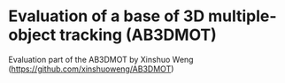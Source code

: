 # Evaluation of a base of 3D multiple-object tracking (AB3DMOT) 

Evaluation part of the AB3DMOT by Xinshuo Weng (https://github.com/xinshuoweng/AB3DMOT)
